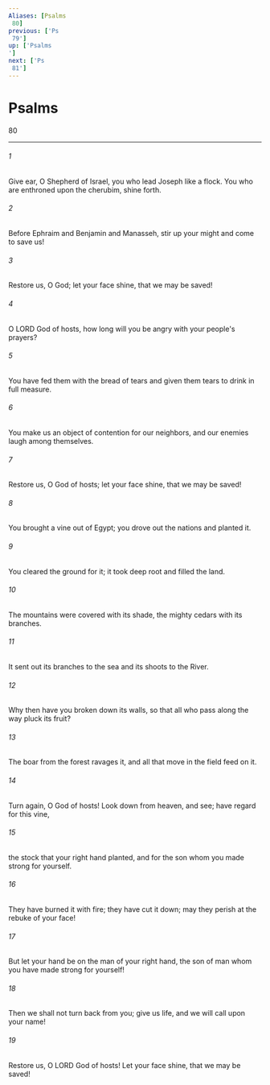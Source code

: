 ```yaml
---
Aliases: [Psalms 80]
previous: ['Ps 79']
up: ['Psalms']
next: ['Ps 81']
---
```

# Psalms 80

***
 

###### 1 
Give ear, O Shepherd of Israel,  you who lead Joseph like a flock.  You who are enthroned upon the cherubim, shine forth.   

###### 2 
Before Ephraim and Benjamin and Manasseh,  stir up your might  and come to save us!  

###### 3 
Restore us, O God;  let your face shine, that we may be saved!  

###### 4 
O LORD God of hosts,  how long will you be angry with your people's prayers?   

###### 5 
You have fed them with the bread of tears  and given them tears to drink in full measure.   

###### 6 
You make us an object of contention for our neighbors,  and our enemies laugh among themselves.  

###### 7 
Restore us, O God of hosts;  let your face shine, that we may be saved!  

###### 8 
You brought a vine out of Egypt;  you drove out the nations and planted it.   

###### 9 
You cleared the ground for it;  it took deep root and filled the land.   

###### 10 
The mountains were covered with its shade,  the mighty cedars with its branches.   

###### 11 
It sent out its branches to the sea  and its shoots to the River.   

###### 12 
Why then have you broken down its walls,  so that all who pass along the way pluck its fruit?   

###### 13 
The boar from the forest ravages it,  and all that move in the field feed on it.  

###### 14 
Turn again, O God of hosts!  Look down from heaven, and see;  have regard for this vine,   

###### 15 
the stock that your right hand planted,  and for the son whom you made strong for yourself.   

###### 16 
They have burned it with fire; they have cut it down;  may they perish at the rebuke of your face!   

###### 17 
But let your hand be on the man of your right hand,  the son of man whom you have made strong for yourself!   

###### 18 
Then we shall not turn back from you;  give us life, and we will call upon your name!  

###### 19 
Restore us, O LORD God of hosts!  Let your face shine, that we may be saved!
